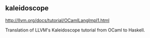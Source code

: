 ## kaleidoscope

http://llvm.org/docs/tutorial/OCamlLangImpl1.html

Translation of LLVM's Kaleidoscope tutorial from OCaml to Haskell.
